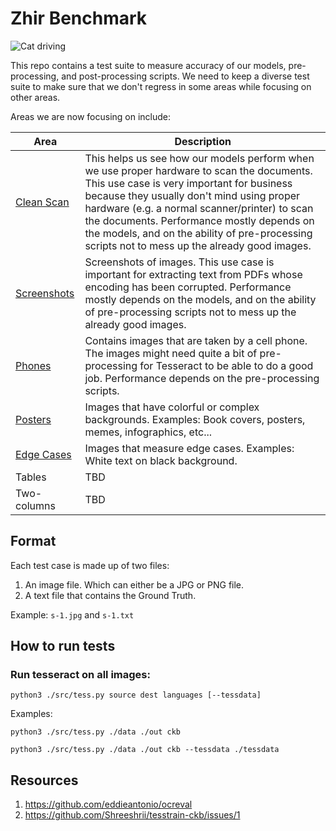 # Zhir Benchmark

![Cat driving](https://media1.tenor.com/images/b5db61d6f086de808c17fd34eb9870a9/tenor.gif?itemid=16109266)

This repo contains a test suite to measure accuracy of our models, pre-processing, and post-processing scripts. We need to keep a diverse test suite to make sure that we don't regress in some areas while focusing on other areas.

Areas we are now focusing on include:

| Area                             | Description                                                  |
| -------------------------------- | ------------------------------------------------------------ |
| [Clean Scan](./data/clean-scans) | This helps us see how our models perform when we use proper hardware to scan the documents. This use case is very important for business because they usually don't mind using proper hardware (e.g. a normal scanner/printer) to scan the documents. Performance mostly depends on the models, and on the ability of pre-processing scripts not to mess up the already good images. |
| [Screenshots](./data/screenshots)     | Screenshots of images. This use case is important for extracting text from PDFs whose encoding has been corrupted. Performance mostly depends on the models, and on the ability of pre-processing scripts not to mess up the already good images. |
| [Phones](./data/phones)               | Contains images that are taken by a cell phone. The images might need quite a bit of pre-processing for Tesseract to be able to do a good job. Performance depends on the pre-processing scripts. |
| [Posters](./data/posters)             | Images that have colorful or complex backgrounds. Examples: Book covers, posters, memes, infographics, etc... |
| [Edge Cases](./data/edge-cases)       | Images that measure edge cases. Examples: White text on black background. |
| Tables                           | TBD                                                          |
| Two-columns                      | TBD                                                          |

## Format

Each test case is made up of two files:

1. An image file. Which can either be a JPG or PNG file.
2. A text file that contains the Ground Truth.

Example: `s-1.jpg` and `s-1.txt`

## How to run tests

### Run tesseract on all images:

```
python3 ./src/tess.py source dest languages [--tessdata]
```

Examples:

```
python3 ./src/tess.py ./data ./out ckb
```

```
python3 ./src/tess.py ./data ./out ckb --tessdata ./tessdata
```

## Resources

1. https://github.com/eddieantonio/ocreval
2. https://github.com/Shreeshrii/tesstrain-ckb/issues/1
